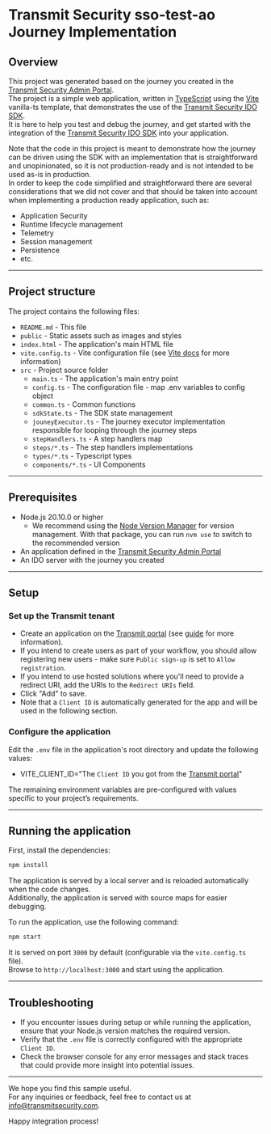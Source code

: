 # Transmit Security sso-test-ao Journey Implementation

## Overview

This project was generated based on the journey you created in the [Transmit Security Admin Portal](https://portal.transmitsecurity.io/).  
The project is a simple web application, written in [TypeScript](https://www.typescriptlang.org/) using the [Vite](https://vitejs.dev/guide/#trying-vite-online) vanilla-ts template, that demonstrates the use of the [Transmit Security IDO SDK](https://developer.transmitsecurity.com/sdk-ref/idosdk/overview/).  
It is here to help you test and debug the journey, and get started with the integration of the [Transmit Security IDO SDK](https://developer.transmitsecurity.com/sdk-ref/idosdk/overview/) into your application.

Note that the code in this project is meant to demonstrate how the journey can be driven using the SDK
with an implementation that is straightforward and unopinionated, so it is not production-ready and is not intended to be used as-is in production.  
In order to keep the code simplified and straightforward there are several considerations that we did not cover and that should be
taken into account when implementing a production ready application, such as:

- Application Security
- Runtime lifecycle management
- Telemetry
- Session management
- Persistence
- etc.

---

## Project structure

The project contains the following files:

- `README.md` - This file
- `public` - Static assets such as images and styles
- `index.html` - The application's main HTML file
- `vite.config.ts` - Vite configuration file (see [Vite docs](https://vitejs.dev/config/) for more information)
- `src` - Project source folder
  - `main.ts` - The application's main entry point
  - `config.ts` - The configuration file - map .env variables to config object
  - `common.ts` - Common functions
  - `sdkState.ts` - The SDK state management
  - `jouneyExecutor.ts` - The journey executor implementation responsible for looping through the journey steps
  - `stepHandlers.ts` - A step handlers map
  - `steps/*.ts` - The step handlers implementations
  - `types/*.ts` - Typescript types
  - `components/*.ts` - UI Components

---

## Prerequisites

- Node.js 20.10.0 or higher
  - We recommend using the [Node Version Manager](https://github.com/nvm-sh/nvm/blob/master/README.md) for version management. With that package, you can run `nvm use` to switch to the recommended version
- An application defined in the [Transmit Security Admin Portal](https://portal.transmitsecurity.io/)
- An IDO server with the journey you created

---

## Setup

### Set up the Transmit tenant

- Create an application on the [Transmit portal](https://portal.identity.security/applications) (see [guide](https://developer.transmitsecurity.com/guides/user/create_new_application) for more information).
- If you intend to create users as part of your workflow, you should allow registering new users - make sure `Public sign-up` is set to `Allow registration`.
- If you intend to use hosted solutions where you'll need to provide a redirect URI, add the URIs to the `Redirect URIs` field.
- Click "Add" to save.
- Note that a `Client ID` is automatically generated for the app and will be used in the following section.

### Configure the application

Edit the `.env` file in the application's root directory and update the following values:

- VITE_CLIENT_ID="The `Client ID` you got from the [Transmit portal](https://portal.identity.security/)"

The remaining environment variables are pre-configured with values specific to your project’s requirements.

---

## Running the application

First, install the dependencies:

```bash
npm install
```

The application is served by a local server and is reloaded automatically when the code changes.  
Additionally, the application is served with source maps for easier debugging.

To run the application, use the following command:

```bash
npm start
```

It is served on port `3000` by default (configurable via the `vite.config.ts` file).  
Browse to `http://localhost:3000` and start using the application.

---

## Troubleshooting

- If you encounter issues during setup or while running the application, ensure that your Node.js version matches the required version.
- Verify that the `.env` file is correctly configured with the appropriate `Client ID`.
- Check the browser console for any error messages and stack traces that could provide more insight into potential issues.

---

We hope you find this sample useful.  
For any inquiries or feedback, feel free to contact us at [info@transmitsecurity.com](mailto:info@transmitsecurity.com).

Happy integration process!
